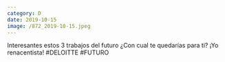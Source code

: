 ```yaml
--- 
category: D 
date: 2019-10-15 
image: /872_2019-10-15.jpeg 
--- 
```


Interesantes estos 3 trabajos del futuro ¿Con cual te quedarías para ti? ¡Yo renacentista! #DELOITTE #FUTURO